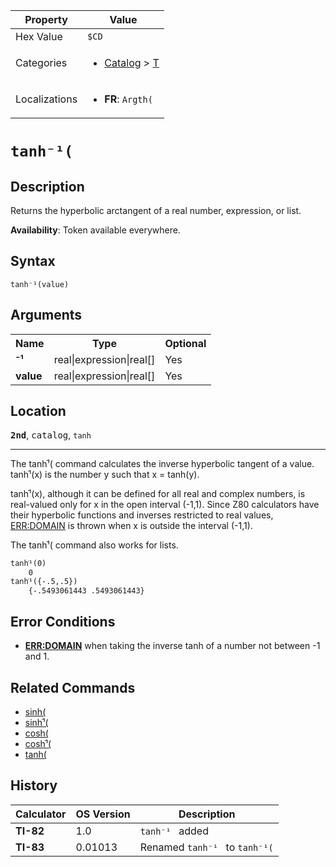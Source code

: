 | Property      | Value |
|---------------|-------|
| Hex Value     | `$CD`|
| Categories    | <ul><li>[Catalog](<../categories/Catalog.md>) > [T](<../categories/Catalog.md#T>)</li></ul> |
| Localizations | <ul><li><b>FR</b>: `Argth(`</li></ul> |

# `tanh⁻¹(`

## Description
Returns the hyperbolic arctangent of a real number, expression, or list.


<b>Availability</b>: Token available everywhere.

## Syntax
`tanh⁻¹(value)`

## Arguments
<table>
<tr><th>Name</th><th>Type</th><th>Optional</th></tr>

<tr><td><b>⁻¹</b></td><td>real|expression|real[]</td><td>Yes</td></tr>

<tr><td><b>value</b></td><td>real|expression|real[]</td><td>Yes</td></tr>

</table>

## Location
<tt><kbd><b>2nd</b></kbd></tt>, <kbd>catalog</kbd>, `tanh`
<hr>

The tanhֿ¹( command calculates the inverse hyperbolic tangent of a value. tanhֿ¹(x) is the number y such that x = tanh(y).

tanhֿ¹(x), although it can be defined for all real and complex numbers, is real-valued only for x in the open interval (-1,1). Since Z80 calculators have their hyperbolic functions and inverses restricted to real values, [ERR:DOMAIN](/errors#domain) is thrown when x is outside the interval (-1,1).

The tanhֿ¹( command also works for lists.

```ti-basic
tanhֿ¹(0)
    0
tanhֿ¹({-.5,.5})
    {-.5493061443 .5493061443}
```

## Error Conditions

*   **[ERR:DOMAIN](/errors#domain)** when taking the inverse tanh of a number not between -1 and 1.

## Related Commands

*   [sinh(](/sinh)
*   [sinhֿ¹(](/arsinh)
*   [cosh(](/cosh)
*   [coshֿ¹(](/arcosh)
*   [tanh(](/tanh)

## History
| Calculator | OS Version | Description |
|------------|------------|-------------|
| <b>TI-82</b> | 1.0 | `tanh⁻¹ ` added |
| <b>TI-83</b> | 0.01013 | Renamed `tanh⁻¹ ` to `tanh⁻¹(`



